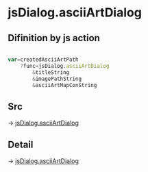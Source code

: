 # jsDialog.asciiArtDialog

## Difinition by js action

```js.js

var=createdAsciiArtPath
	?func=jsDialog.asciiArtDialog
		&titleString
		&imagePathString
		&asciiArtMapConString
```

## Src

-> [jsDialog.asciiArtDialog](https://github.com/puutaro/CommandClick/blob/master/app/src/main/java/com/puutaro/commandclick/fragment_lib/terminal_fragment/js_interface/dialog/JsDialog.kt#L298)

## Detail

-> [jsDialog.asciiArtDialog](https://github.com/puutaro/CommandClick/blob/master/md/developer/js_interface/details/dialog/JsDialog/asciiArtDialog.md)
